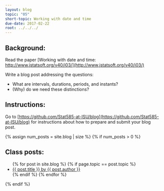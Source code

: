 ```yaml
---
layout: blog
topic: "05"
short-topic: Working with date and time
due-date: 2017-02-22
root: ../../../
---
```


## Background:

Read the paper [Working with date and time: http://www.jstatsoft.org/v40/i03/](http://www.jstatsoft.org/v40/i03/)

Write a blog post addressing the questions:

- What are intervals, durations, periods, and instants?
- (Why) do we need these distinctions?


## Instructions:

Go to [https://github.com/Stat585-at-ISU/blog](https://github.com/Stat585-at-ISU/blog) for instructions about how to prepare and submit your blog post.


{% assign num_posts = site.blog | size %}
{% if num_posts > 0 %}
## Class posts:

<ul>
{% for post in site.blog %}
  {% if page.topic == post.topic %}
  <li><a href="{{ post.url }}">{{ post.title }} by {{ post.author }}</a></li>
  {% endif %}
{% endfor %}
</ul>
{% endif %}
